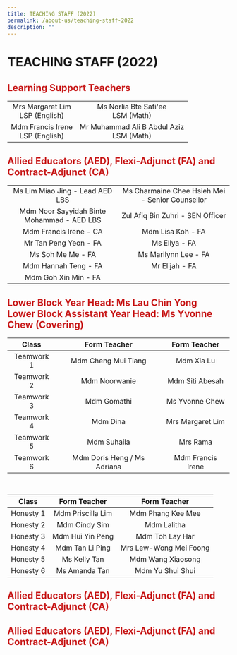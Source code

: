 ```yaml
---
title: TEACHING STAFF (2022)
permalink: /about-us/teaching-staff-2022
description: ""
---
```

# TEACHING STAFF (2022)
## <span style = "color: #c81b1b"> <b>Learning Support Teachers</b> </span>

|                                    |                                            |
|:----------------------------------:|:------------------------------------------:|
|  Mrs Margaret Lim<br>LSP (English) |    Ms Norlia Bte Safi'ee<br>LSM (Math)     |
| Mdm Francis Irene<br>LSP (English) | Mr Muhammad Ali B Abdul Aziz<br>LSM (Math) |

## <span style = "color: #c81b1b"> <b>Allied Educators (AED), Flexi-Adjunct (FA) and Contract-Adjunct (CA)</b> </span>

|                                            |                                                 |
|:------------------------------------------:|:-----------------------------------------------:|
|       Ms Lim Miao Jing - Lead AED LBS      | Ms Charmaine Chee Hsieh Mei - Senior Counsellor |
| Mdm Noor Sayyidah Binte Mohammad - AED LBS |         Zul Afiq Bin Zuhri - SEN Officer        |
|           Mdm Francis Irene - CA           |                Mdm Lisa Koh - FA                |
|           Mr Tan Peng Yeon - FA            |                  Ms Ellya - FA                  |
|              Ms Soh Me Me - FA             |               Ms Marilynn Lee - FA              |
|             Mdm Hannah Teng - FA           |                  Mr Elijah - FA                 |
|             Mdm Goh Xin Min - FA           |                                                 |

## <span style = "color: #c81b1b"> <b>Lower Block Year Head: Ms Lau Chin Yong<br>Lower Block Assistant Year Head: Ms Yvonne Chew (Covering)</b> </span>

|    Class   |         Form Teacher        |    Form Teacher   |
|:----------:|:---------------------------:|:-----------------:|
| Teamwork 1 |     Mdm Cheng Mui Tiang     |    Mdm Xia Lu     |
| Teamwork 2 |        Mdm Noorwanie        |  Mdm Siti Abesah  |
| Teamwork 3 |         Mdm Gomathi         |   Ms Yvonne Chew  |
| Teamwork 4 |           Mdm Dina          |  Mrs Margaret Lim |
| Teamwork 5 |         Mdm Suhaila         |      Mrs Rama     |
| Teamwork 6 | Mdm Doris Heng / Ms Adriana | Mdm Francis Irene |

<br>

|   Class   |    Form Teacher   |      Form Teacher      |
|:---------:|:-----------------:|:----------------------:|
| Honesty 1 | Mdm Priscilla Lim |    Mdm Phang Kee Mee   |
| Honesty 2 |   Mdm Cindy Sim   |       Mdm Lalitha      |
| Honesty 3 |  Mdm Hui Yin Peng |     Mdm Toh Lay Har    |
| Honesty 4 |  Mdm Tan Li Ping  | Mrs Lew-Wong Mei Foong |
| Honesty 5 |    Ms Kelly Tan   |    Mdm Wang Xiaosong   |
| Honesty 6 |   Ms Amanda Tan   |    Mdm Yu Shui Shui    |

## <span style = "color: #c81b1b"> <b>Allied Educators (AED), Flexi-Adjunct (FA) and Contract-Adjunct (CA)</b> </span>

## <span style = "color: #c81b1b"> <b>Allied Educators (AED), Flexi-Adjunct (FA) and Contract-Adjunct (CA)</b> </span>